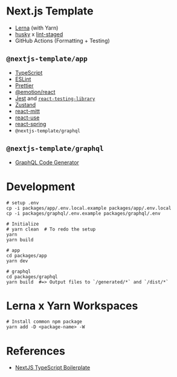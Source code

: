 # Next.js Template

- [Lerna](https://github.com/lerna/lerna) (with Yarn)
- [husky](https://github.com/typicode/husky) x [lint-staged](https://github.com/okonet/lint-staged)
- GitHub Actions (Formatting + Testing)

## `@nextjs-template/app`

- [TypeScript](https://www.typescriptlang.org/)
- [ESLint](https://eslint.org/)
- [Prettier](https://prettier.io/)
- [@emotion/react](https://emotion.sh/docs/object-styles)
- [Jest](https://jestjs.io/) and [`react-testing-library`](https://testing-library.com/docs/react-testing-library/intro)
- [Zustand](https://github.com/pmndrs/zustand)
- [react-mitt](https://www.npmjs.com/package/react-mitt)
- [react-use](https://github.com/streamich/react-use)
- [react-spring](https://www.react-spring.io/)
- `@nextjs-template/graphql`

## `@nextjs-template/graphql`

- [GraphQL Code Generator](https://graphql-code-generator.com/)

# Development

```
# setup .env
cp -i packages/app/.env.local.example packages/app/.env.local
cp -i packages/graphql/.env.example packages/graphql/.env

# Initialize
# yarn clean  # To redo the setup
yarn
yarn build

# app
cd packages/app
yarn dev

# graphql
cd packages/graphql
yarn build  #=> Output files to `/generated/*` and `/dist/*`
```

# Lerna x Yarn Workspaces

```
# Install common npm package
yarn add -D <package-name> -W
```

# References

- [NextJS TypeScript Boilerplate](https://github.com/vercel/next.js/tree/canary/examples/with-typescript-eslint-jest)

